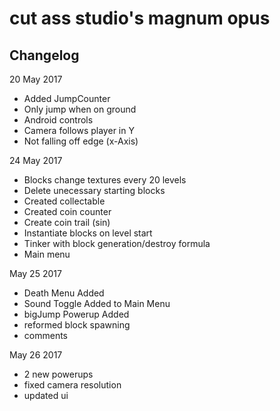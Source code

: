 # cut ass studio's magnum opus


Changelog
---
20 May 2017

- Added JumpCounter
- Only jump when on ground
- Android controls
- Camera follows player in Y
- Not falling off edge (x-Axis)

24 May 2017

- Blocks change textures every 20 levels
- Delete unecessary starting blocks
- Created collectable
- Created coin counter
- Create coin trail (sin)
- Instantiate blocks on level start
- Tinker with block generation/destroy formula
- Main menu

May 25 2017

- Death Menu Added
- Sound Toggle Added to Main Menu
- bigJump Powerup Added
- reformed block spawning
- comments

May 26 2017

- 2 new powerups
- fixed camera resolution
- updated ui
